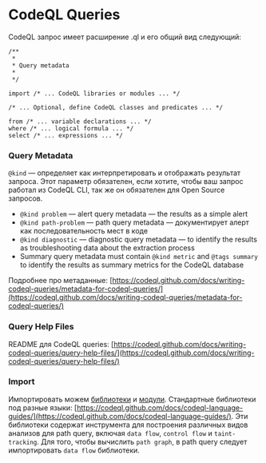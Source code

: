 # CodeQL Queries

CodeQL запрос имеет расширение .ql и его общий вид следующий:

```
/**
 *
 * Query metadata
 *
 */

import /* ... CodeQL libraries or modules ... */

/* ... Optional, define CodeQL classes and predicates ... */

from /* ... variable declarations ... */
where /* ... logical formula ... */
select /* ... expressions ... */
```

### Query Metadata

`@kind` — определяет как интерпретировать и отображать результат запроса. Этот параметр обязателен, если хотите, чтобы ваш запрос работал из CodeQL CLI, так же он обязателен для Open Source запросов.&#x20;

* `@kind problem` — alert query metadata — the results as a simple alert
* `@kind path-problem` — path query metadata — документирует алерт как последовательность мест в коде
* `@kind diagnostic` — diagnostic query metadata — to identify the results as troubleshooting data about the extraction process
* Summary query metadata must contain `@kind metric` and `@tags summary` to identify the results as summary metrics for the CodeQL database

Подробнее про метаданные: [https://codeql.github.com/docs/writing-codeql-queries/metadata-for-codeql-queries/](https://codeql.github.com/docs/writing-codeql-queries/metadata-for-codeql-queries/)

### Query Help Files

README для CodeQL queries: [https://codeql.github.com/docs/writing-codeql-queries/query-help-files/](https://codeql.github.com/docs/writing-codeql-queries/query-help-files/)

### Import

Импортировать можем [библиотеки](https://codeql.github.com/docs/ql-language-reference/modules/#library-modules) и [модули](https://codeql.github.com/docs/ql-language-reference/modules/#modules). Стандартные библиотеки под разные языки: [https://codeql.github.com/docs/codeql-language-guides/](https://codeql.github.com/docs/codeql-language-guides/). Эти библиотеки содержат инструмента для построения различных видов анализов для path query, включая `data flow`, `control flow` и `taint-tracking`. Для того, чтобы вычислить `path graph`, в path query следует импортировать `data flow` библиотеки.
